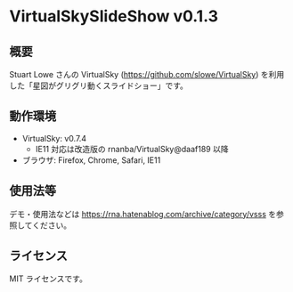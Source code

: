 # VirtualSkySlideShow v0.1.3

## 概要

Stuart Lowe さんの VirtualSky (https://github.com/slowe/VirtualSky) を利用した「星図がグリグリ動くスライドショー」です。

## 動作環境

- VirtualSky: v0.7.4
  - IE11 対応は改造版の rnanba/VirtualSky@daaf189 以降
- ブラウザ: Firefox, Chrome, Safari, IE11

## 使用法等

デモ・使用法などは https://rna.hatenablog.com/archive/category/vsss を参照してください。

## ライセンス

MIT ライセンスです。
